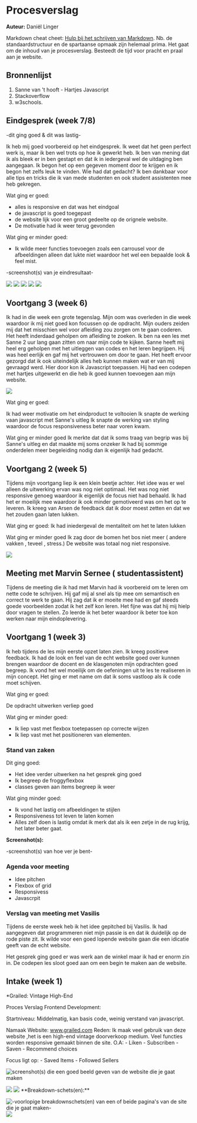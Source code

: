 # Procesverslag
**Auteur:** Daniël Linger

Markdown cheat cheet: [Hulp bij het schrijven van Markdown](https://github.com/adam-p/markdown-here/wiki/Markdown-Cheatsheet). Nb. de standaardstructuur en de spartaanse opmaak zijn helemaal prima. Het gaat om de inhoud van je procesverslag. Besteedt de tijd voor pracht en praal aan je website.



## Bronnenlijst
1. Sanne van 't hooft - Hartjes Javascript
2. Stackoverflow
3. w3schools.



## Eindgesprek (week 7/8)

-dit ging goed & dit was lastig-

Ik heb mij goed voorbereid op het eindgesprek. Ik weet dat het geen perfect werk is, maar ik ben wel trots op hoe ik gewerkt heb. Ik ben van mening dat ik als bleek er in ben gestapt en dat ik in iedergeval wel de uitdaging ben aangegaan. Ik begon het op een gegeven moment door te krijgen en ik begon het zelfs leuk te vinden. Wie had dat gedacht?
Ik ben dankbaar voor alle tips en tricks die ik van mede studenten en ook student assistenten mee heb gekregen. 

Wat ging er goed:

- alles is responsive en dat was het eindgoal
- de javascript is goed toegepast
- de website lijk voor een groot gedeelte op de 
  orignele website.
-  De motivatie had ik weer terug gevonden

Wat ging er minder goed:
-  Ik wilde meer functies toevoegen zoals een carrousel voor de afbeeldingen alleen dat lukte niet waardoor het wel een bepaalde look & feel mist.


-screenshot(s) van je eindresultaat-

<img src="images/screenshots/responsive_layout.png">
<img src="images/screenshots/responsive1.png">
<img src="images/screenshots/responsive%202.png">
<img src="images/screenshots/responsive%203.png">
<img src="images/screenshots/Verdiepingpagina.png">



## Voortgang 3 (week 6)

Ik had in die week een grote tegenslag. Mijn oom was overleden in die week waardoor ik mij niet goed kon focussen op de opdracht. Mijn ouders zeiden mij dat het misschien wel voor afleiding zou zorgen om te gaan coderen. Het heeft inderdaad geholpen om afleiding te zoeken. Ik ben na een les met Sanne 2 uur lang gaan zitten om naar mijn code te kijken. Sanne heeft mij heel erg geholpen met het uitleggen van codes en het leren begrijpen. Hij was heel eerlijk en gaf mij het vertrouwen om door te gaan. Het heeft ervoor gezorgd dat ik ook uiteindelijk alles heb kunnen maken wat er van mij gevraagd werd. Hier door kon ik Javascript toepassen. Hij had een codepen met hartjes uitgewerkt en die heb ik goed kunnen toevoegen aan mijn website.



<img src="images/screenshots/liken_javascript.png">


Wat ging er goed:

Ik had weer motivatie om het eindproduct te voltooien
Ik snapte de werking vaan javascript met Sanne's uitleg
Ik snapte de werking van styling waardoor de focus responsiveness beter naar voren kwam.

Wat ging er minder goed
Ik merkte dat dat ik soms traag van begrip was bij Sanne's uitleg en dat maakte mij soms onzeker
Ik had bij sommige onderdelen meer begeleiding nodig dan ik eigenlijk had gedacht.


## Voortgang 2 (week 5)

Tijdens mijn voortgang liep ik een klein beetje achter. Het idee was er wel alleen de uitwerking ervan was nog niet optimaal. Het was nog niet responsive genoeg waardoor ik eigenlijk de focus niet had behaald. Ik had het er moeilijk mee waardoor ik ook minder gemotiveerd was om het op te leveren. Ik kreeg van Arsen de feedback dat ik door moest zetten en dat we het zouden gaan laten lukken. 


Wat ging er goed:
Ik had iniedergeval de mentaliteit om het te laten lukken

Wat ging er minder goed
 Ik zag door de bomen het bos niet meer ( andere vakken , teveel , stress.)
 De website was totaal nog niet responsive.


<img src="images/screenshots/week3_screenshot.png">



## Meeting met Marvin  Sernee ( studentassistent)

Tijdens de meeting die ik had met Marvin had ik voorbereid om te leren om nette code te schrijven. Hij gaf mij al snel als tip mee om semantisch en correct te werk te gaan. Hij zag dat ik er moeite mee had en gaf steeds goede voorbeelden zodat ik het zelf kon leren. Het fijne was dat hij mij hielp door vragen te stellen. Zo leerde ik het beter waardoor ik beter toe kon werken naar mijn eindoplevering.


## Voortgang 1 (week 3)


Ik heb tijdens de les mijn eerste opzet laten zien. Ik kreeg positieve feedback. Ik had de look en feel van de echt website goed over kunnen brengen waardoor de docent en de klasgenoten mijn opdrachten goed begreep. Ik vond het wel moeilijk om de oefeningen uit te les te realiseren in mijn concept. Het ging er met name om dat ik soms vastloop als ik code moet schijven.

Wat ging er goed:

De opdracht uitwerken verliep goed


Wat ging er minder goed:

- Ik liep vast met flexbox toetepassen op correcte wijzen
- Ik liep vast met het positioneren van elementen.

### Stand van zaken

Dit ging goed:
- Het idee verder uitwerken na het gesprek ging goed
- Ik begreep de froggyflexbox
- classes geven aan items begreep ik weer

Wat ging minder goed:
-   Ik vond het lastig om afbeeldingen te stijlen
-   Responsiveness tot leven te laten komen
-   Alles zelf doen is lastig omdat ik merk dat als  ik een zetje in de rug krijg, het later beter gaat.


**Screenshot(s):**

-screenshot(s) van hoe ver je bent-

### Agenda voor meeting

- Idee pitchen
- Flexbox of grid
- Responsivess
- Javascrpit

### Verslag van meeting met Vasilis

Tijdens de eerste week heb ik het idee gepitched bij Vasilis. Ik had aangegeven dat programmeren niet mijn passie is en dat ik duidelijk op de rode piste zit. Ik wilde voor een goed lopende website gaan die een idicatie geeft van de echt website.

Het gesprek ging goed er was werk aan de winkel maar ik had er enorm zin in. De codepen les sloot goed aan om een begin te maken aan de website.


## Intake (week 1)

*Grailed: Vintage High-End

Proces Verslag Frontend Development:

Startniveau: Middelmatig, kan basis code, weinig verstand van javascript.

Namaak Website: www.grailed.com Reden: Ik maak veel gebruik van deze website ,het is een high-end vintage doorverkoop medium. Veel functies worden responsive gemaakt binnen de site. O.A: - Liken - Subscriben - Saven - Recommend choices

Focus ligt op: - Saved Items - Followed Sellers

![screenshot(s) die een goed beeld geven van de website die je gaat maken](images/dummy-image.svg)

<img src="images/Grailed_screen_Home.png">
<img src="images/Grailed_screen_itempage.png">
**Breakdown-schets(en):**

![-voorlopige breakdownschets(en) van een of beide pagina's van de site die je gaat maken-](images/dummy-image.svg)
<img src="images/Breakdown_grailed.png">
